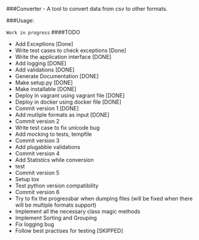 ###Converter - A tool to convert data from csv to other formats. 

###Usage:

`Work in progress`
####TODO
  - Add Exceptions [Done]
  - Write test cases to check exceptions [Done]
  - Write the application interface [DONE]
  - Add logging [DONE]
  - Add validations [DONE]
  - Generate Documentation [DONE]
  - Make setup.py [DONE]
  - Make installable [DONE]
  - Deploy in vagrant using vagrant file [DONE]
  - Deploy in docker using docker file [DONE]
  - Commit version 1 [DONE]
  - Add mutliple formats as input [DONE]
  - Commit version 2
  - Write test case to fix unicode bug
  - Add mocking to tests, tempfile
  - Commit version 3
  - Add plugabble validations 
  - Commit version 4
  - Add Statistics while conversion
  - test
  - Commit version 5
  - Setup tox
  - Test python version compatibility
  - Commit version 6
  - Try to fix the progressbar when dumping files (will be fixed when there will be multiple formats support)
  - Implement all the necessary class magic methods
  - Implement Sorting and Grouping
  - Fix logging bug
  - Follow best practises for testing [SKIPPED]
